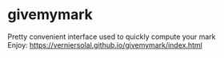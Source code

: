 # givemymark
Pretty convenient interface used to quickly compute your mark  
Enjoy: https://verniersolal.github.io/givemymark/index.html
